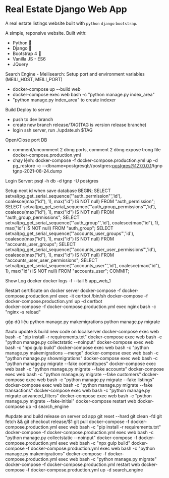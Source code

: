# Real Estate Django Web App

A real estate listings website built with `python` `django` `bootstrap`.

A simple, reponsive  website. Built with:

- Python 🐍
- Django 🎸
- Bootstrap 4 🌈
- Vanilla JS - ES6
- JQuery


Search Engine - Meilisearch:   Setup port and environment variables (MEILI_HOST, MEILI_PORT)
- docker-compose up --build web
- docker-compose exec web bash -c "python manage.py index_area"
- "python manage.py index_area" to create indexer

Build Deploy to server
- push to dev branch
- create new branch release/$TAG ($TAG is version release branche)
- login ssh server, run ./update.sh $TAG

Open/Close port DB
- comment/uncomment 2 dòng ports, comment 2 dòng expose trong file docker-compose.production.yml
- chạy lệnh: docker-compose -f docker-compose.production.yml up -d
pg_restore -c --dbname=postgresql://postgres:postgres@127.0.0.1/tgnp tgnp-2021-08-24.dump

Login Server:
    psql -h db -d tgnp -U postgres

Setup next id when save database
    BEGIN;
    SELECT setval(pg_get_serial_sequence('"auth_permission"','id'), coalesce(max("id"), 1), max("id") IS NOT null) FROM "auth_permission";
    SELECT setval(pg_get_serial_sequence('"auth_group_permissions"','id'), coalesce(max("id"), 1), max("id") IS NOT null) FROM "auth_group_permissions";
    SELECT setval(pg_get_serial_sequence('"auth_group"','id'), coalesce(max("id"), 1), max("id") IS NOT null) FROM "auth_group";
    SELECT setval(pg_get_serial_sequence('"accounts_user_groups"','id'), coalesce(max("id"), 1), max("id") IS NOT null) FROM "accounts_user_groups";
    SELECT setval(pg_get_serial_sequence('"accounts_user_user_permissions"','id'), coalesce(max("id"), 1), max("id") IS NOT null) FROM "accounts_user_user_permissions";
    SELECT setval(pg_get_serial_sequence('"accounts_user"','id'), coalesce(max("id"), 1), max("id") IS NOT null) FROM "accounts_user";
    COMMIT;

Show Log docker
    docker logs -f --tail 5 app_web_1

Restart certificate on docker server
    docker-compose -f docker-compose.production.yml exec -it certbot /bin/sh
    docker-compose -f docker-compose.production.yml up -d certbot  
    docker-compose -f docker-compose.production.yml exec nginx bash -c "nginx -s reload"

gộp dữ liệu
    python manage.py makemigrations
    python manage.py migrate

#auto update & build new code on localserver
    docker-compose exec web bash -c "pip install -r requirements.txt"
    docker-compose exec web bash -c "python manage.py collectstatic --noinput"
    docker-compose exec web bash -c "npx gulp build"
    docker-compose exec web bash -c "python manage.py makemigrations --merge"
    docker-compose exec web bash -c "python manage.py showmigrations"
    docker-compose exec web bash -c "python manage.py migrate --fake contenttypes"
    docker-compose exec web bash -c "python manage.py migrate --fake accounts"
    docker-compose exec web bash -c "python manage.py migrate --fake customers"
    docker-compose exec web bash -c "python manage.py migrate --fake listings"
    docker-compose exec web bash -c "python manage.py migrate --fake transactions"
    docker-compose exec web bash -c "python manage.py migrate advanced_filters"
    docker-compose exec web bash -c "python manage.py migrate --fake-initial"
    docker-compose restart web
    docker-compose up -d search_engine

#update and build release on server
    cd app
    git reset --hard
    git clean -fd
    git fetch && git checkout release/$1
    git pull
    docker-compose -f docker-compose.production.yml exec web bash -c "pip install -r requirements.txt"
    docker-compose -f docker-compose.production.yml exec web bash -c "python manage.py collectstatic --noinput"
    docker-compose -f docker-compose.production.yml exec web bash -c "npx gulp build"
    docker-compose -f docker-compose.production.yml exec web bash -c "python manage.py makemigrations"
    docker-compose -f docker-compose.production.yml exec web bash -c "python manage.py migrate"
    docker-compose -f docker-compose.production.yml restart web
    docker-compose -f docker-compose.production.yml up -d search_engine